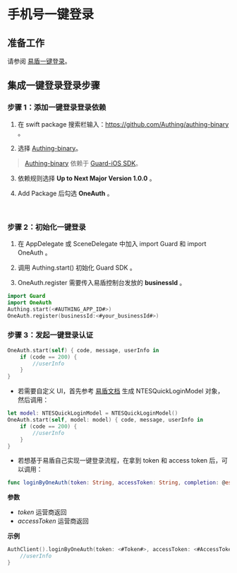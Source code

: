# 手机号一键登录

<LastUpdated/>

## 准备工作

请参阅 [易盾一键登录](https://docs.authing.cn/v2/guides/connections/social/yidun/)。

## 集成一键登录登录步骤

### 步骤 1：添加一键登录登录依赖

1. 在 swift package 搜索栏输入：https://github.com/Authing/authing-binary 。

2. 选择 [Authing-binary](https://github.com/Authing/authing-binary)。
> [Authing-binary](https://github.com/Authing/authing-binary) 依赖于 [Guard-iOS SDK](https://github.com/Authing/guard-ios)。

3. 依赖规则选择 **Up to Next Major Version 1.0.0** 。

4. Add Package 后勾选 **OneAuth** 。

<br>

### 步骤 2：初始化一键登录

1. 在 AppDelegate 或 SceneDelegate 中加入 import Guard 和 import OneAuth 。

2. 调用 Authing.start() 初始化 Guard SDK 。

3. OneAuth.register 需要传入易盾控制台发放的 **businessId** 。

```swift
import Guard
import OneAuth
Authing.start(<#AUTHING_APP_ID#>)
OneAuth.register(businessId:<#your_businessId#>)
 ```

### 步骤 3：发起一键登录认证

```Swift
OneAuth.start(self) { code, message, userInfo in
    if (code == 200) {
        //userInfo
    }
}
```

* 若需要自定义 UI，首先参考 [易盾文档](https://support.dun.163.com/documents/287305921855672320?docId=429869784953151488#%E8%B0%83%E7%94%A8%E7%A4%BA%E4%BE%8B) 生成 NTESQuickLoginModel 对象，然后调用：

```Swift
let model: NTESQuickLoginModel = NTESQuickLoginModel()
OneAuth.start(self, model: model) { code, message, userInfo in
    if (code == 200) {
        //userInfo
    }
}
```

- 若想基于易盾自己实现一键登录流程，在拿到 token 和 access token 后，可以调用：

```Swift
func loginByOneAuth(token: String, accessToken: String, completion: @escaping(Int, String?, UserInfo?) -> Void) {}
```

**参数**

- *token* 运营商返回
- *accessToken* 运营商返回

**示例**

```Swift
AuthClient().loginByOneAuth(token: <#Token#>, accessToken: <#AccessToken#>) { code, message, userInfo in
    //userInfo
}
```


